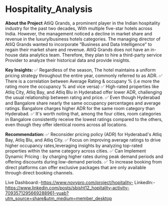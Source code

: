 # Hospitality_Analysis

**About the Project**
AtliQ Grands, a prominent player in the Indian hospitality industry for the past two decades, With multiple five-star hotels across India.
However, the management noticed a decline in market share and revenue in 
the luxury/business hotels categories. The managing director of AtliQ Grands wanted to incorporate “Business and Data Intelligence” to regain their market share and revenue.
AtliQ Grands does not have an in-house data analytics team. Therefore, they plan to hire a third-party service Provider to analyze their historical data and provide insights.

**Key Insights:**
✅ Regardless of the season, The hotel maintains a uniform pricing strategy throughout the entire year, commonly referred to as ADR.
✅ There is a correlation between Average Rating & occupany % (i.e more the rating more the occupancy % and vice versa)
✅ High-rated properties like Atliq City, Atliq Bay, and Atliq Blu in Hyderabad offer lower ADR, challenging the usual relationship between rating and price.
✅ Even though Hyderabad and Bangalore share nearly the same occupancy percentages and average ratings. Bangalore charges higher ADR for the same room category than Hyderabad.
✅ It's worth noting that, among the four cities, room categories in Bangalore consistently receive the lowest ratings compared to the others, even though they offer identical rooms across all locations.

**Recommendation:**
✅ Reconsider pricing policy (ADR) for Hyderabad's Atliq Bay, Atliq Blu, and Atliq City.
✅ Focus on improving average ratings to drive higher occupancy rates,leveraging insights by analyzing top-rated properties within the same category across cities.
✅ Can Implement Dynamic Pricing : by charging higher rates during peak demand periods and offering discounts during low-demand periods.
✅ To increase booking from direct platforms can offer exclusive packages that are only available through direct booking channels.

Live Dashboard:-https://www.novypro.com/project/hopitality-
LinkedIn:-https://www.linkedin.com/posts/sbisht12_hopitality-activity-7093571295669288961-yuab?utm_source=share&utm_medium=member_desktop

